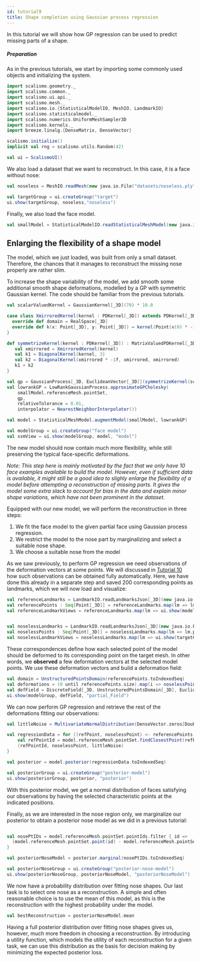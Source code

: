 ```yaml
---
id: tutorial9
title: Shape completion using Gaussian process regression
---
```


In this tutorial we will show how GP regression can be used to predict missing parts of a shape.

##### Preparation

As in the previous tutorials, we start by importing some commonly used objects and initializing the system.

```scala
import scalismo.geometry._
import scalismo.common._
import scalismo.ui.api._
import scalismo.mesh._
import scalismo.io.{StatisticalModelIO, MeshIO, LandmarkIO}
import scalismo.statisticalmodel._
import scalismo.numerics.UniformMeshSampler3D
import scalismo.kernels._
import breeze.linalg.{DenseMatrix, DenseVector}

scalismo.initialize()
implicit val rng = scalismo.utils.Random(42)

val ui = ScalismoUI()
```

We also load a dataset that we want to reconstruct. In this case, it is a face without nose:

```scala
val noseless = MeshIO.readMesh(new java.io.File("datasets/noseless.ply")).get

val targetGroup = ui.createGroup("target")
ui.show(targetGroup, noseless,"noseless")
```

Finally, we also load the face model.

```scala
val smallModel = StatisticalModelIO.readStatisticalMeshModel(new java.io.File("datasets/model.h5")).get
```

## Enlarging the flexibility of a shape model

The model, which we just loaded, was built from only a small dataset. Therefore, the chances that it manages to
reconstruct the missing nose properly are rather slim.

To increase the shape variability of the model, we add smooth some additional smooth shape deformations,
modelled by a GP with symmetric Gaussian kernel. The code should be familiar from the previous tutorials.

```scala
val scalarValuedKernel = GaussianKernel[_3D](70) * 10.0

case class XmirroredKernel(kernel : PDKernel[_3D]) extends PDKernel[_3D] {
  override def domain = RealSpace[_3D]
  override def k(x: Point[_3D], y: Point[_3D]) = kernel(Point(x(0) * -1f ,x(1), x(2)), y)
}

def symmetrizeKernel(kernel : PDKernel[_3D]) : MatrixValuedPDKernel[_3D] = {
   val xmirrored = XmirroredKernel(kernel)
   val k1 = DiagonalKernel(kernel, 3)
   val k2 = DiagonalKernel(xmirrored * -1f, xmirrored, xmirrored)
   k1 + k2
}

val gp = GaussianProcess[_3D, EuclideanVector[_3D]](symmetrizeKernel(scalarValuedKernel))
val lowrankGP = LowRankGaussianProcess.approximateGPCholesky(
    smallModel.referenceMesh.pointSet,
    gp,
    relativeTolerance = 0.01,
    interpolator = NearestNeighborInterpolator())

val model = StatisticalMeshModel.augmentModel(smallModel, lowrankGP)

val modelGroup = ui.createGroup("face model")
val ssmView = ui.show(modelGroup, model, "model")
```

The new model should now contain much more flexibility, while still preserving the typical face-specific deformations.

*Note: This step here is mainly motivated by the fact that we only have 10 face examples available to build the model. However,
even if sufficient data is available, it might still be a good idea to slighly enlarge the flexibility of a model
before attempting a reconstruction of missing parts. It gives the model some extra slack to account for
bias in the data and explain minor shape variations, which have not been prominent in the dataset*.

Equipped with our new model, we will perform the reconstruction in three steps:

1. We fit the face model to the given partial face using Gaussian process regression.
2. We restrict the model to the nose part by marginalizing and select a suitable nose shape.
3. We choose a suitable nose from the model

As we saw previously, to perform GP regression we need observations of the deformation vectors at some points.
We will discussed in [Tutorial 10](./tutorial10.html) how such observations can be obtained fully automatically.
Here, we have done this already in a separate step and saved 200 corresponding points as landmarks, which we will now load and visualize:

```scala
val referenceLandmarks = LandmarkIO.readLandmarksJson[_3D](new java.io.File("datasets/modelLandmarks.json")).get
val referencePoints : Seq[Point[_3D]] = referenceLandmarks.map(lm => lm.point)
val referenceLandmarkViews = referenceLandmarks.map(lm => ui.show(modelGroup, lm, s"lm-${lm.id}"))


val noselessLandmarks = LandmarkIO.readLandmarksJson[_3D](new java.io.File("datasets/noselessLandmarks.json")).get
val noselessPoints : Seq[Point[_3D]] = noselessLandmarks.map(lm => lm.point)
val noselessLandmarkViews = noselessLandmarks.map(lm => ui.show(targetGroup, lm, s"lm-${lm.id}"))
```

These correspondences define how each selected point of the
model should be deformed to its corresponding point on the target mesh.
In other words, we **observed** a few deformation vectors at
the selected model points. We use these deformation vectors and build
a deformation field:

```scala
val domain = UnstructuredPointsDomain(referencePoints.toIndexedSeq)
val deformations = (0 until referencePoints.size).map(i => noselessPoints(i) - referencePoints(i) )
val defField = DiscreteField[_3D, UnstructuredPointsDomain[_3D], EuclideanVector[_3D]](domain, deformations)
ui.show(modelGroup, defField, "partial_Field")
```

We can now perform GP regression and retrieve the rest of the deformations fitting our observations:

```scala
val littleNoise = MultivariateNormalDistribution(DenseVector.zeros[Double](3), DenseMatrix.eye[Double](3) * 0.5)

val regressionData = for ((refPoint, noselessPoint) <- referencePoints zip noselessPoints) yield {
    val refPointId = model.referenceMesh.pointSet.findClosestPoint(refPoint).id
    (refPointId, noselessPoint, littleNoise)
}

val posterior = model.posterior(regressionData.toIndexedSeq)

val posteriorGroup = ui.createGroup("posterior-model")
ui.show(posteriorGroup, posterior, "posterior")
```

With this posterior model, we get a normal distribution of faces satisfying our observations by having the selected characteristic points at the indicated positions.


Finally, as we are interested in the nose region only, we marginalize our posterior to obtain a posterior nose model as we did in a previous tutorial:

```scala

val nosePtIDs = model.referenceMesh.pointSet.pointIds.filter { id =>
  (model.referenceMesh.pointSet.point(id) - model.referenceMesh.pointSet.point(PointId(8152))).norm <= 42
}

val posteriorNoseModel = posterior.marginal(nosePtIDs.toIndexedSeq)

val posteriorNoseGroup = ui.createGroup("posterior-nose-model")
ui.show(posteriorNoseGroup, posteriorNoseModel, "posteriorNoseModel")
```

We now have a probability distribution over fitting nose shapes. Our last
task is to select one nose as a reconstruction.  A simple and often
reasonable choice is to use the mean of this model, as this is the reconstruction
with the highest probability under the model.

```scala
val bestReconstruction = posteriorNoseModel.mean
```

Having a full posterior distribution
over fitting nose shapes gives us, however, much more freedom in choosing a
reconstruction. By introducing a utility function, which models the utility of each reconstruction for a given task,
we can use this distribution as the basis for decision making by minimizing the expected posterior loss.

